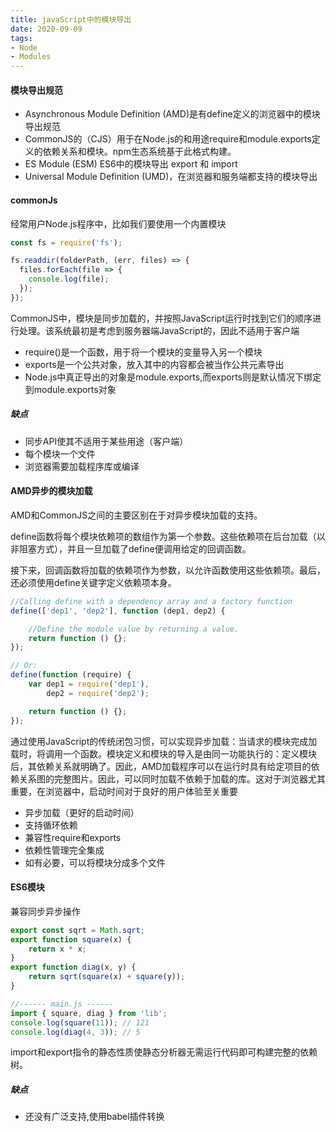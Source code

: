 ```yaml
---
title: javaScript中的模块导出
date: 2020-09-09
tags:
- Node
- Modules
---
```


#### 模块导出规范

* Asynchronous Module Definition (AMD)是有define定义的浏览器中的模块导出规范
* CommonJS的（CJS）用于在Node.js的和用途require和module.exports定义的依赖关系和模块。npm生态系统基于此格式构建。
* ES Module (ESM) ES6中的模块导出 export 和 import
* Universal Module Definition (UMD)，在浏览器和服务端都支持的模块导出

#### commonJs

经常用户Node.js程序中，比如我们要使用一个内置模块

```javascript
const fs = require('fs');

fs.readdir(folderPath, (err, files) => {
  files.forEach(file => {
    console.log(file);
  });
});
```

CommonJS中，模块是同步加载的，并按照JavaScript运行时找到它们的顺序进行处理。该系统最初是考虑到服务器端JavaScript的，因此不适用于客户端

* require()是一个函数，用于将一个模块的变量导入另一个模块
* exports是一个公共对象，放入其中的内容都会被当作公共元素导出
* Node.js中真正导出的对象是module.exports,而exports则是默认情况下绑定到module.exports对象

##### 缺点

* 同步API使其不适用于某些用途（客户端）
* 每个模块一个文件
* 浏览器需要加载程序库或编译

#### AMD异步的模块加载

AMD和CommonJS之间的主要区别在于对异步模块加载的支持。

define函数将每个模块依赖项的数组作为第一个参数。这些依赖项在后台加载（以非阻塞方式），并且一旦加载了define便调用给定的回调函数。

接下来，回调函数将加载的依赖项作为参数，以允许函数使用这些依赖项。最后，还必须使用define关键字定义依赖项本身。

```javascript
//Calling define with a dependency array and a factory function
define(['dep1', 'dep2'], function (dep1, dep2) {

    //Define the module value by returning a value.
    return function () {};
});

// Or:
define(function (require) {
    var dep1 = require('dep1'),
        dep2 = require('dep2');

    return function () {};
});
```

通过使用JavaScript的传统闭包习惯，可以实现异步加载：当请求的模块完成加载时，将调用一个函数。模块定义和模块的导入是由同一功能执行的：定义模块后，其依赖关系就明确了。因此，AMD加载程序可以在运行时具有给定项目的依赖关系图的完整图片。因此，可以同时加载不依赖于加载的库。这对于浏览器尤其重要，在浏览器中，启动时间对于良好的用户体验至关重要

* 异步加载（更好的启动时间）
* 支持循环依赖
* 兼容性require和exports
* 依赖性管理完全集成
* 如有必要，可以将模块分成多个文件

#### ES6模块

兼容同步异步操作

```javascript
export const sqrt = Math.sqrt;
export function square(x) {
    return x * x;
}
export function diag(x, y) {
    return sqrt(square(x) + square(y));
}

//------ main.js ------
import { square, diag } from 'lib';
console.log(square(11)); // 121
console.log(diag(4, 3)); // 5

```

import和export指令的静态性质使静态分析器无需运行代码即可构建完整的依赖树。

##### 缺点

* 还没有广泛支持,使用babel插件转换
